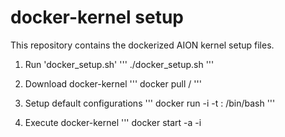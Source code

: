 # docker-kernel setup

This repository contains the dockerized AION kernel setup files.

1. Run 'docker_setup.sh'
'''
./docker_setup.sh
'''

2. Download docker-kernel
'''
docker pull <user>/<repository>
'''

3. Setup default configurations
'''
docker run -i -t <image>:<tag> /bin/bash
'''

4. Execute docker-kernel
'''
docker start -a -i <container>
